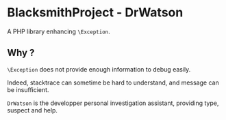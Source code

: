 # BlacksmithProject - DrWatson

A PHP library enhancing `\Exception`.

## Why ?

`\Exception` does not provide enough information to debug easily.

Indeed, stacktrace can sometime be hard to understand, and message
can be insufficient.

`DrWatson` is the developper personal investigation assistant, providing
type, suspect and help.
